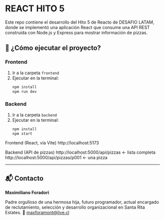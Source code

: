 # REACT HITO 5 

Este repo contiene el desarrollo del Hito 5 de Reacto de DESAFIO LATAM, donde se implementó una aplicación React que consume una API REST construida con Node.js y Express para mostrar información de pizzas.



## 🚀 ¿Cómo ejecutar el proyecto?

### Frontend
1. Ir a la carpeta `frontend`
2. Ejecutar en la terminal:
   ```bash
   npm install
   npm run dev
   ```

### Backend
1. Ir a la carpeta `backend`
2. Ejecutar en la terminal:
   ```bash
   npm install
   npm start
   ```
 Frontend (React, vía Vite)
http://localhost:5173

 Backend (API de pizzas)
 http://localhost:5000/api/pizzas ← lista completa
 http://localhost:5000/api/pizzas/p001 ← una pizza

---

## 📬 Contacto

**Maximiliano Foradori** 

Padre orgulloso de una hermosa hija, futuro programador, actual encargado de reclutamiento, selección y desarrollo organizacional en Santa Rita Estates.
📧 maxforamont@live.cl
